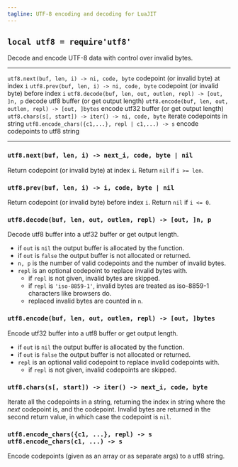 ```yaml
---
tagline: UTF-8 encoding and decoding for LuaJIT
---
```


## `local utf8 = require'utf8'`

Decode and encode UTF-8 data with control over invalid bytes.

---------------------------------------------------------- --------------------------------------------
`utf8.next(buf, len, i) -> ni, code, byte`                 codepoint (or invalid byte) at index `i`
`utf8.prev(buf, len, i) -> ni, code, byte`                 codepoint (or invalid byte) before index `i`
`utf8.decode(buf, len, out, outlen, repl) -> [out, ]n, p`  decode utf8 buffer (or get output length)
`utf8.encode(buf, len, out, outlen, repl) -> [out, ]bytes` encode utf32 buffer (or get output length)
`utf8.chars(s[, start]) -> iter() -> ni, code, byte`       iterate codepoints in string
`utf8.encode_chars({c1,...}, repl | c1,...) -> s`          encode codepoints to utf8 string
---------------------------------------------------------- --------------------------------------------

### `utf8.next(buf, len, i) -> next_i, code, byte | nil`

Return codepoint (or invalid byte) at index `i`. Return `nil` if `i >= len`.

### `utf8.prev(buf, len, i) -> i, code, byte | nil`

Return codepoint (or invalid byte) before index `i`. Return `nil` if `i <= 0`.

### `utf8.decode(buf, len, out, outlen, repl) -> [out, ]n, p`

Decode utf8 buffer into a utf32 buffer or get output length.

  * if `out` is `nil` the output buffer is allocated by the function.
  * if `out` is `false` the output buffer is not allocated or returned.
  * `n, p` is the number of valid codepoints and the number of invalid bytes.
  * `repl` is an optional codepoint to replace invalid bytes with.
    * if `repl` is not given, invalid bytes are skipped.
    * if `repl` is `'iso-8859-1'`, invalid bytes are treated as iso-8859-1
    characters like browsers do.
    * replaced invalid bytes are counted in `n`.

### `utf8.encode(buf, len, out, outlen, repl) -> [out, ]bytes`

Encode utf32 buffer into a utf8 buffer or get output length.

  * if `out` is `nil` the output buffer is allocated by the function.
  * if `out` is `false` the output buffer is not allocated or returned.
  * `repl` is an optional valid codepoint to replace invalid codepoints with.
    * if `repl` is not given, invalid codepoints are skipped.

### `utf8.chars(s[, start]) -> iter() -> next_i, code, byte`

Iterate all the codepoints in a string, returning the index in string where
the _next_ codepoint is, and the codepoint. Invalid bytes are returned in
the second return value, in which case the codepoint is `nil`.

### `utf8.encode_chars({c1, ...}, repl) -> s` <br> `utf8.encode_chars(c1, ...) -> s`

Encode codepoints (given as an array or as separate args) to a utf8 string.
